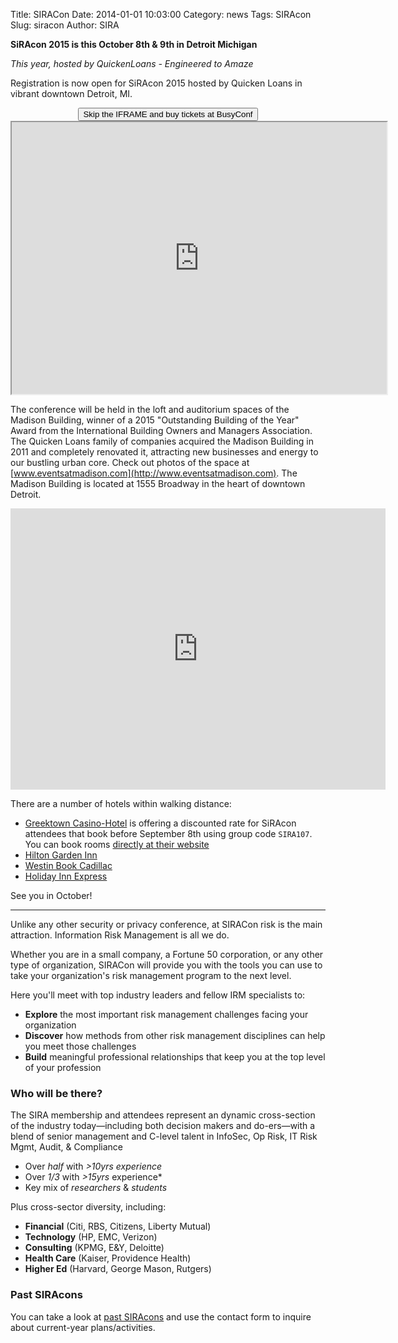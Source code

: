 Title: SIRACon
Date: 2014-01-01 10:03:00
Category: news
Tags: SIRAcon
Slug: siracon
Author: SIRA

<b>SiRAcon 2015 is this October 8th & 9th in Detroit Michigan</b>

<i>This year, hosted by QuickenLoans - Engineered to Amaze</i>

Registration is now open for SiRAcon 2015 hosted by Quicken Loans in vibrant downtown Detroit, MI.

<center><button id="siracon2014buynow" onclick="window.open('https://siracon2015.busyconf.com/bookings/new', '_blank')" type="button" class="btn btn-primary">Skip the IFRAME and buy tickets at BusyConf</button></center>

<center><iframe style="width:600px;height:435px" scrolling="no" border=0 seamless="seamless" src="https://siracon2015.busyconf.com/bookings/new"></iframe></center>
 
The conference will be held in the loft and auditorium spaces of the Madison Building, winner of a 2015 "Outstanding Building of the Year" Award from the International Building Owners and Managers Association. The Quicken Loans family of companies acquired the Madison Building in 2011 and completely renovated it, attracting new businesses and energy to our bustling urban core. Check out photos of the space at [www.eventsatmadison.com](http://www.eventsatmadison.com). The Madison Building is located at 1555 Broadway in the heart of downtown Detroit.

<iframe src="https://www.google.com/maps/embed?pb=!1m18!1m12!1m3!1d3000.8588361190205!2d-83.04916908835965!3d42.336001572330666!2m3!1f0!2f0!3f0!3m2!1i1024!2i768!4f13.1!3m3!1m2!1s0x883b2d322dcf3cc1%3A0xd93698167b0507eb!2s1555+Broadway+St%2C+Detroit%2C+MI+48226!5e0!3m2!1sen!2sus!4v1436393482592" width="600" height="450" frameborder="0" style="border:0" allowfullscreen></iframe>
 
There are a number of hotels within walking distance:
 
- [Greektown Casino-Hotel](https://www.greektowncasino.com/hotel/) is offering a discounted rate for SiRAcon attendees that book before September 8th using group code `SIRA107`. You can book rooms [directly at their website](https://gc.synxis.com/rez.aspx?Hotel=23374&Chain=9056&shell=GCH002&arrive=10/7/2015&depart=10/10/2015&adult=1&child=0&group=SIRA107)
- [Hilton Garden Inn](http://hiltongardeninn3.hilton.com/en/hotels/michigan/hilton-garden-inn-detroit-downtown-DETDHGI/index.html)
- [Westin Book Cadillac](http://www.bookcadillacwestin.com/)
- [Holiday Inn Express](http://www.ihg.com/holidayinnexpress/hotels/us/en/detroit/dttwb/hoteldetail)

See you in October!

<hr noshade size=2/>

Unlike any other security or privacy conference, at SIRACon risk is the main attraction.
Information Risk Management is all we do.

Whether you are in a small company, a Fortune 50 corporation, or any other type of organization, SIRACon will provide you with the tools you can use to take your organization's risk management program to the next level.

Here you'll meet with top industry leaders and fellow IRM specialists to:

- **Explore** the most important risk management challenges facing your organization
- **Discover** how methods from other risk management disciplines can help you meet those challenges
- **Build** meaningful professional relationships that keep you at the top level of your profession

### Who will be there?

The SIRA membership and attendees represent an dynamic cross-section of the industry today—including both decision makers and do-ers—with a blend of senior management and C-level talent in InfoSec, Op Risk, IT Risk Mgmt, Audit, & Compliance

- Over *half* with *>10yrs experience*
- Over *1/3* with *>15yrs* experience*
- Key mix of *researchers* & *students*

Plus cross-sector diversity, including:

- **Financial** (Citi, RBS, Citizens, Liberty Mutual)
- **Technology** (HP, EMC, Verizon)
- **Consulting** (KPMG, E&Y, Deloitte)
- **Health Care** (Kaiser, Providence Health)
- **Higher Ed** (Harvard, George Mason, Rutgers)

### Past SIRAcons

You can take a look at [past SIRAcons](/category/siracon.html) and use the contact form to inquire about current-year plans/activities.
